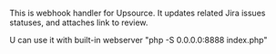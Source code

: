 This is webhook handler for Upsource. It updates related Jira issues statuses, and attaches link to review.

U can use it with built-in webserver "php -S 0.0.0.0:8888 index.php"
